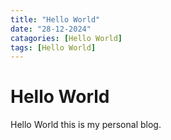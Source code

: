 ```yaml
---
title: "Hello World"
date: "28-12-2024"
catagories: [Hello World]
tags: [Hello World]
---
```


# Hello World

Hello World this is my personal blog.
